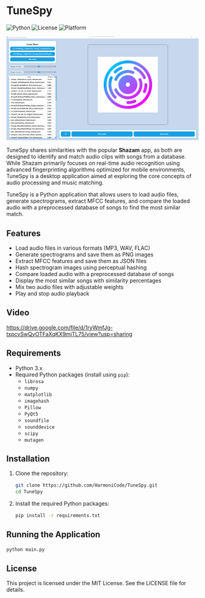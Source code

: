 
# TuneSpy
![Python](https://img.shields.io/badge/python-3.x-blue.svg)
![License](https://img.shields.io/badge/license-MIT-green.svg)
![Platform](https://img.shields.io/badge/platform-Windows%20%7C%20macOS%20%7C%20Linux-lightgrey.svg)

![alt text](./Styles/image.png)

TuneSpy shares similarities with the popular **Shazam** app, as both are designed to identify and match audio clips with songs from a database. While Shazam primarily focuses on real-time audio recognition using advanced fingerprinting algorithms optimized for mobile environments, TuneSpy is a desktop application aimed at exploring the core concepts of audio processing and music matching.

TuneSpy is a Python application that allows users to load audio files, generate spectrograms, extract MFCC features, and compare the loaded audio with a preprocessed database of songs to find the most similar match.




## Features

- Load audio files in various formats (MP3, WAV, FLAC)
- Generate spectrograms and save them as PNG images
- Extract MFCC features and save them as JSON files
- Hash spectrogram images using perceptual hashing
- Compare loaded audio with a preprocessed database of songs
- Display the most similar songs with similarity percentages
- Mix two audio files with adjustable weights
- Play and stop audio playback

## Video
https://drive.google.com/file/d/1ryWmfJg-txpcvSwQyOTFaXqKX9mjTL75/view?usp=sharing


## Requirements

- Python 3.x
- Required Python packages (install using `pip`):
  - `librosa`
  - `numpy`
  - `matplotlib`
  - `imagehash`
  - `Pillow`
  - `PyQt5`
  - `soundfile`
  - `sounddevice`
  - `scipy`
  - `mutagen`

## Installation

1. Clone the repository:
   ```sh
   git clone https://github.com/HarmoniCode/TuneSpy.git
   cd TuneSpy
   ```

2. Install the required Python packages:
   ```sh
   pip install -r requirements.txt
   ```

## Running the Application

```sh
python main.py
```

## License

This project is licensed under the MIT License. See the LICENSE file for details.
